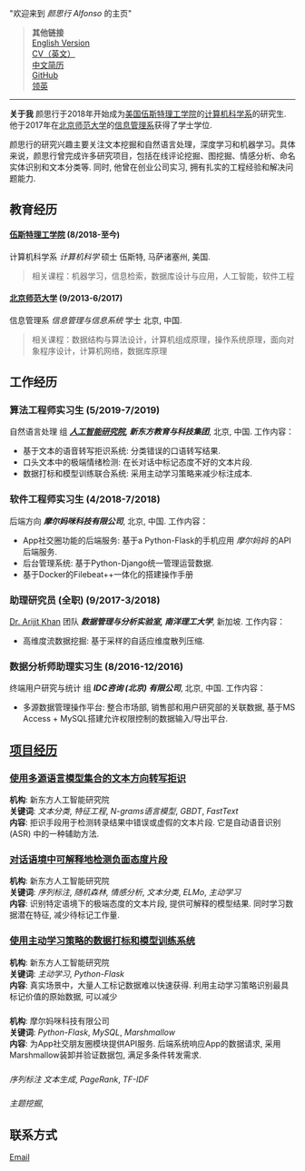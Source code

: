 "欢迎来到 *颜思行 Alfonso* 的主页"

> **其他链接**  
> [English Version](https://sixingyan.github.io/YAN-SIXING/)  
> [CV（英文）](https://github.com/SixingYan/YAN-SIXING/raw/master/source/CV_SixingYan.pdf)  
> [中文简历](https://github.com/SixingYan/YAN-SIXING/blob/master/source/CV_SixingYan.pdf)  
> [GitHub](https://github.com/SixingYan)  
> [领英](https://www.linkedin.com/in/sixing-yan/)  

- - - -

**关于我**
颜思行于2018年开始成为[美国伍斯特理工学院](https://www.wpi.edu/)的[计算机科学系](https://www.wpi.edu/academics/departments/computer-science)的研究生. 他于2017年在[北京师范大学](http://english.bnu.edu.cn/)的[信息管理系](http://www.sg.bnu.edu.cn/index.aspx)获得了学士学位.

颜思行的研究兴趣主要关注文本挖掘和自然语言处理，深度学习和机器学习。具体来说，颜思行曾完成许多研究项目，包括在线评论挖掘、图挖掘、情感分析、命名实体识别和文本分类等. 同时, 他曾在创业公司实习, 拥有扎实的工程经验和解决问题能力.

## **教育经历**
#### [**伍斯特理工学院**](https://www.wpi.edu/)  (8/2018-至今)
计算机科学系
*计算机科学* 硕士
伍斯特, 马萨诸塞州, 美国.
> 相关课程：机器学习，信息检索，数据库设计与应用，人工智能，软件工程  

#### [**北京师范大学**](http://www.bnu.edu.cn/)  (9/2013-6/2017)
信息管理系
*信息管理与信息系统* 学士
北京, 中国.
> 相关课程：数据结构与算法设计，计算机组成原理，操作系统原理，面向对象程序设计，计算机网络，数据库原理  

## **工作经历**
### 算法工程师实习生 (5/2019-7/2019)
自然语言处理 组
***[人工智能研究院](http://nair.xdf.cn/), 新东方教育与科技集团***, 北京, 中国.
工作内容：
* 基于文本的语音转写拒识系统: 分类错误的口语转写结果.
* 口头文本中的极端情绪检测: 在长对话中标记态度不好的文本片段.
* 数据打标和模型训练联合系统: 采用主动学习策略来减少标注成本.

### 软件工程师实习生 (4/2018-7/2018)
后端方向
***摩尔妈咪科技有限公司***, 北京, 中国.
工作内容：
* App社交圈功能的后端服务: 基于a Python-Flask的手机应用 *摩尔妈妈* 的API后端服务.
* 后台管理系统: 基于Python-Django统一管理运营数据.
* 基于Docker的Filebeat++一体化的搭建操作手册

### 助理研究员 (全职) (9/2017-3/2018)
[Dr. Arijit Khan](https://www.ntu.edu.sg/home/arijit.khan/) 团队
***数据管理与分析实验室, 南洋理工大学***, 新加坡.
工作内容：
* 高维度流数据挖掘: 基于采样的自适应维度散列压缩.
### 数据分析师助理实习生 (8/2016-12/2016)
终端用户研究与统计 组
***IDC咨询 (北京) 有限公司***, 北京, 中国.
工作内容：
* 多源数据管理操作平台: 整合市场部, 销售部和用户研究部的关联数据, 基于MS Access + MySQL搭建允许权限控制的数据输入/导出平台.

## [**项目经历**](https://github.com/SixingYan/YAN-SIXING/blob/master/projects.md)

### [使用多源语言模型集合的文本方向转写拒识]()
**机构**: 新东方人工智能研究院  
**关键词**: *文本分类*, *特征工程*, *N-grams语言模型*, *GBDT*, *FastText*  
**内容**: 拒识手段用于检测转录结果中错误或虚假的文本片段. 它是自动语音识别 (ASR) 中的一种辅助方法.  

### [对话语境中可解释地检测负面态度片段]()
**机构**: 新东方人工智能研究院  
**关键词**: *序列标注*, *随机森林*, *情感分析*, *文本分类*, *ELMo*, *主动学习*  
**内容**: 识别特定语境下的极端态度的文本片段, 提供可解释的模型结果. 同时学习数据潜在特征, 减少待标记工作量.


### [使用主动学习策略的数据打标和模型训练系统]()
**机构**: 新东方人工智能研究院   
**关键词**: *主动学习*, *Python-Flask*    
**内容**: 真实场景中，大量人工标记数据难以快速获得. 利用主动学习策略识别最具标记价值的原始数据, 可以减少   


### []()
**机构**: 摩尔妈咪科技有限公司   
**关键词**: *Python-Flask*, *MySQL*, *Marshmallow*   
**内容**: 为App社交朋友圈模块提供API服务. 后端系统响应App的数据请求, 采用Marshmallow装卸并验证数据包, 满足多条件转发需求.     


### []()
*序列标注* *文本生成*, *PageRank*, *TF-IDF*

### []()
*主题挖掘*, 

## 联系方式
[Email](plutoyem@outlook.com)